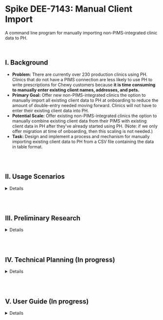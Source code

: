 # Spike DEE-7143: Manual Client Import

A command line program for manually importing non-PIMS-integrated clinic data to PH.

<br>

## I. Background  

- **Problem:** There are currently over 230 production clinics using PH. Clinics that do not have a PIMS connection are less likely to use PH to write prescriptions for Chewy customers because **it is time consuming to manually enter existing client names, addresses, and pets.**
- **Primary Goal:** Offer new non-PIMS-integrated clinics the option to manually import all existing client data to PH at onboarding to reduce the amount of double-entry needed moving forward. Clinics will not have to enter their existing client data into PH.
- **Potential Scale:** Offer existing non-PIMS-integrated clinics the option to manually combine existing client data from their PIMS with existing client data in PH after they've already started using PH. (Note: if we only offer migration at time of onboarding, then this scaling is not needed.)
- **Task:** Design and implement a process and mechanism for manually importing existing client data to PH from a CSV file containing the data in table format.

<br><br>

## II. Usage Scenarios
<details>

A new clinic:  
1. Newly onboarded clinic is not able to integrate existing client data to PH because we do not yet support their specific PIMS system
2. Clinic exports ALL customer data into some file format
3. Clinic ships that data file off to ISR for modification
4. ISR uses that data file to convert into/create a CSV file that follows the specifically defined format 
5. ISR ships the well-formatted, valid CSV file to PH engineers 
6. PH engineers use manual import tool to import the data to PH 
7. The clinic can now write prescriptions to their existing customers using PH

<br>

An existing clinic:
1. An existing clinic is not able to integrate existing client data to PH because we do not yet support their specific PIMS system
2. The clinic now experiences the pain point of having to ask existing clientele for their name and address to write a preapproval
3. Clinic exports ALL existing customer data into some file format (some data may now overlap with existing data in PH)
4. Clinic ships that data file off to ISR for modification
5. ISR uses that data file to convert into/create a CSV file that follows the specifically defined format 
6. ISR ships the well-formatted, valid CSV file to PH engineers 
7. PH engineers use manual import tool to import the data to PH, **ensuring that duplicated data is taken care of, and discrepancies in duplicated data do not crash the import**
8. The clinic no longer needs to spend time asking their existing customer for their name and address to write a prescription, increasing the changes of using PH to write one.

</details>

<br><br>

## III. Preliminary Research
<details>

**Definitions**  
- PIMS: Practice Information Management System  
- PHI: Pet Health Integrations  
- ISR: Internal Sales Representative (work with clinics at onboarding)  
- CSR: Customer Service Representative (work with clinics after onboarding onward)  

<br>

**Existing PIMS Integration Process**  
May 13th - Meeting Minutes with Prarabdh Gaur

1.	Overview of PIMS integration
2.	Once a clinic is PIMS integrated - do they need to keep their old system running forever? Are we always making calls to that system?
3.	What does “non-pims-integrated” clinic mean?
4.	How many PIMS vendors are we set up to handle? How many are there? What are some popular names of PIMS vendors?
5.	How does PIMS handle a clinic having more than 1 PIMS vendor? do we always need to call to BOTH to find the information we need?
6.	Stakeholders’ experiences:  
⁃	What is the VET experience with PIMS integration?  
⁃	What is the ISR experience with PIMS integration?  
⁃	What is the BE (PH) experience with PIMS integration?  
7.	Is integration a one-time process or is it something that needs maintenance after the clinic is set up?
8.	Can a clinic become PIMS integrated after already being onboarded?
9.	How do you test PIMS integration? How do you know it’s working? How do you handle errors? 

**PIMS Definition:** A PIMS is a software system that supports scheduling appointments, storing patient data, medications, orders, and everything that needs management in a vet clinic.  
PIMS integration is: PH makes a call to a 3rd party aggregator (not Chewy's) that then makes a call to the PIM to fetch the requested data.  
**Non-PIMS-Integrated clinic** refers to a clinic whose existing PIMS vendor is not yet integrated by the 3rd party aggregator.  
**Each clinic has 1 PIMS vendor.** There are many different PIMS vendors so clinics chose one of many different vendors. From the aggregator's perspective they need to handle data from all of the different vendors. The aggregator then sends Chewy data in canonical form, so PIMS integration service handles data in a unified format. (But for the manual import, we will have to be the entity handling data in differing formats from different vendors)  
**Process:** Integration is set up manually. Clinic needs to sign an agreement with the 3rd party provider that we consume the data from. Takes time. Emails sent back and forth. Because PIMS sw is on-premise, the 3rd party aggregator must install something on the clinic system, get assigned a site ID, etc. Once side ID is assigned we create a record in the PIMS service for that clinic with that site ID. We look up site ID using our own Kyrios ID.  
**Error handling:** If the aggregator service goes down or if the on-premise server goes down then PH is not able to look up customer information etc.  
**Issue:** ISRs do not have access to prouction data. 

<br>

**Customer Service/Business Needs**  
May 16th - Meeting Minutes with Lisa Kodya, PM of PH  

Technical background  
We currently integrate with four PIMS. Anything outside these 4 are not able to be integrated:  
https://chewyinc.atlassian.net/wiki/spaces/D/pages/1526535756/PIMS+Integration+w+Practice+Hub  
Point of Contact: Chris Miley  
Chris is in engineering, currently working on expanding our offerings as far as integrations.  
We are currently testing what it looks like for a clinic to become integrated POST activation. Retroactive integration has been an issue. We are looking for clients who are willing to be part of the beta testing for this.  
Cornerstone is the only PIMS we have writeback capabilities for.  
**Clinics are conerned with data privacy.** They are concerned that we will steal their data when we integrate.  
Pet data is integral to clinic data. If this data migration does not support pet data, it is nearly useless. **Question: If this migration does *not* include pet data, what happens when pet parent places an order on chewy.com associated to their pet. How does that order appear in PH if the pet is not stored in PH?**

ISR capabilities  
ISR role does not include data manipulation in any form. This project should steer away from that expectation.  
Onboarding Analyst verifies when everything required prior to activation is completed and coordinates with technical resources (ie Bence) to provide tech team with the lists/scripts to onboard the cohort of clinics each week.  
Instead of expecting ISRs to manipulate data, the data migration option should be part of the list given to the tech team each week.Then, the script should live with the tech team to be run by the tech team.  
**The question still stands: Who should be responsible for *formatting* data for the migration then?**  

What led to this manual import project becomming a need:
1. A clinic had a PIM vendor we DO integrate with (atamark)
2. They were switching over to a vendor we DO NOT integrate with
3. They had the idea that they wanted to quickly MIGRATE (not integrate) all customer data from their old vendor into PH before switching to their new vendor in order to avoid having to re-enter existing customer data into PH after giving up their atamark system.  

Updated use cases:  
| Use Case    | Integration | Migration | Result |
| ----------- | ----------- | ----------- | ----------- |
| Clinic uses non-integrated vendor | Not possible  | Does not want to migrate  | Clinic will have to double-enter all data moving forward  |
| Clinic uses non-integrated vendor | Not possible  | Migrates at onboarding  | Clinic will not have to re-enter existing data, but will have to double-enter all new data moving forward  |
| Clinic uses non-integrated vendor | Not possible  | Did not migrate at onboarding but x time later wants to migrate  | Clinic will not have to re-enter existing data, but will have to double-enter all new data moving forward, and we will have to deal with data discrepancies that rise out human error during of double-entry  |
| Clinic uses integrated vendor | Integrated at onboarding  | No use case for migration  | Clinic is integrated  |
| Clinic uses integrated vendor | Did not chose to integrate at onboarding  | While migration is possible, we will strongly suggest they integrate instead of migration (esp once beta testing is complete)  | Clinic ought to be integrated  |

Updated Purpose:  
If this data migration tool does not exist: non-PIMS-integrated clinics will have to double enter ALL data for EVERY single client.  
If this data migration tool does exist: non-PIMS-integrated clinics will only have to double enter data for NEW clients, not existing clients.  
This data migration tool does not solve the non-PIMS-integrated pain point of double entry, it only minimizes it.  
It will be important to be clear about that expectation with clients (clinics) in the future.  

<br>

**Conclusion**  
Integration >>>>> migration  
Migration is only a temporary solution  
It does not solve any paint point but is a crutch/lessens the double-entry problem  
If a clinic has a PIMS vendor we are integrated with, we ought to never offer to perform a data migration for them  

<br>

**Outstanding Questions**
1. Who should be responsible for formatting the data for the manual import then?
2. If this migration does *not* include pet data, what happens when pet parent places an order on chewy.com associated to their pet. How does that order appear in PH if the pet is not stored in PH?

</details>

<br><br>

## IV. Technical Planning (In progress)
<details>

**Import File Format**  
To start, we will collect
- customer email
- customer first name
- customer last name 
- shipping address (how do we parse this in our mutation?)

TODO: create an example file and link here
Where will we store the files? (ISRs should)
What is the output or report that is generated after a file syncs?


Unique customer identifier options
- customer email
- combination of customer first and last name
- combination of customer first, last name and email

<br>

TODO: MVP and incremental development plan 

**Design Decisions**  
TODO:  logic plan  
TODO: tool plan (which language, frameworks)  
TODO: how to handle identical, duplicate date  
TODO: how to handle duplicate data with descrepancy (eg the same user and email, but different address)  
TODO: how to handle errors  
TODO: can this tool be run multiple times? what happens when we rerun an import? should it replace existing records? if im already in there but my address has changed should it change my address?  
TODO: unique ID is email for the customer - if someone updates their email address , they will appear in the system TWO times (is that okay? is there another checking mechanism?)  
TODO: will I leverage existing mutations or create my own? do the existing ones suffice?
How will we map files to clinics? will each clinic have its own file/folder per PIM vendor? what if a clinic has >1 PIM vendor, do they need to consolidate into one file or do we run it multiple times?

what if there is a network error in the middle of a sync?? - the report should indicate where they stopped. How would we continue from there if stopped in the middle of the process? Should we repeat the process from the beginning or start from where we left off? (i think from the beginning and the thing will handle it)

How to report invalid data during import? eg invalid birthday 
What if a clinic's previous PIM vendor did not collect information that is required for us to collect? Will it lead to errors? should the system not conclude without the ISR inputting data?

maybe the people running this do not have the right python environment 
client command line application tool instead 
however you can create an executable 

Minor: encoding? UTF-8 or ASCII
Minr: can accept CSV OR EXCEL? it will be pretty common for clinics to export in Excel files 
CSV is better for developers 


<br>

**Test Plan**  
TODO: if the tool can go both ways - generate the CSV file from a PH instance as well as PH to CSV and the files will be the same 

<br>

**Further Development**  
TODO: how can we also manually import PET information??  
- PIMS will have different mappings for breed and type etc
- PIMS service abstracts over that
What about if a customer is deactivated from the system or if a pet is deceased?

TODO: how to scale this tool to be used in the PH platform as a front end supported feature of PH  
eg click import and point to a file to import them 

</details>

<br><br>

## V. User Guide (In progress)
<details>

-What's the exact format for ISR to convert into ?  
-What are the requirements  
-how to use this tool at the command line  

</details>




